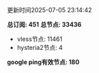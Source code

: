 更新时间2025-07-05 23:14:42

**总订阅: 451**
**总节点: 33436**
- vless节点: 11461
- hysteria2节点: 4

**google ping有效节点: 180**
